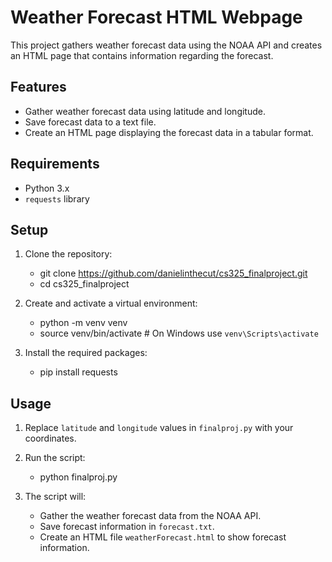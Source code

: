 # Weather Forecast HTML Webpage

This project gathers weather forecast data using the NOAA API and creates an HTML page that contains information regarding the forecast.

## Features
- Gather weather forecast data using latitude and longitude.
- Save forecast data to a text file.
- Create an HTML page displaying the forecast data in a tabular format.

## Requirements
- Python 3.x
- `requests` library

## Setup

1. Clone the repository:
    - git clone https://github.com/danielinthecut/cs325_finalproject.git
    - cd cs325_finalproject


3. Create and activate a virtual environment:
    - python -m venv venv
    - source venv/bin/activate  # On Windows use `venv\Scripts\activate`

4. Install the required packages:
    - pip install requests

## Usage

1. Replace `latitude` and `longitude` values in `finalproj.py` with your coordinates.

2. Run the script:
    - python finalproj.py


3. The script will:
    - Gather the weather forecast data from the NOAA API.
    - Save forecast information in `forecast.txt`.
    - Create an HTML file `weatherForecast.html` to show forecast information.

